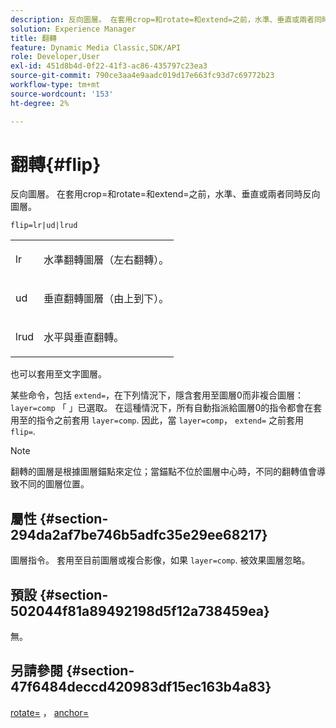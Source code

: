 ```yaml
---
description: 反向圖層。 在套用crop=和rotate=和extend=之前，水準、垂直或兩者同時反向圖層。
solution: Experience Manager
title: 翻轉
feature: Dynamic Media Classic,SDK/API
role: Developer,User
exl-id: 451d8b4d-0f22-41f3-ac86-435797c23ea3
source-git-commit: 790ce3aa4e9aadc019d17e663fc93d7c69772b23
workflow-type: tm+mt
source-wordcount: '153'
ht-degree: 2%

---
```


# 翻轉{#flip}

反向圖層。 在套用crop=和rotate=和extend=之前，水準、垂直或兩者同時反向圖層。

`flip=lr|ud|lrud`

<table id="simpletable_072CA0E24B7146D48AEFD70E51E849C2"> 
 <tr class="strow"> 
  <td class="stentry"> <p> <span class="codeph"> lr </span> </p> </td> 
  <td class="stentry"> <p>水準翻轉圖層（左右翻轉）。 </p> </td> 
 </tr> 
 <tr class="strow"> 
  <td class="stentry"> <p> <span class="codeph"> ud </span> </p> </td> 
  <td class="stentry"> <p>垂直翻轉圖層（由上到下）。 </p> </td> 
 </tr> 
 <tr class="strow"> 
  <td class="stentry"> <p> <span class="codeph"> lrud </span> </p> </td> 
  <td class="stentry"> <p>水平與垂直翻轉。 </p> </td> 
 </tr> 
</table>

也可以套用至文字圖層。

某些命令，包括 `extend=`，在下列情況下，隱含套用至圖層0而非複合圖層： `layer=comp` 「 」已選取。 在這種情況下，所有自動指派給圖層0的指令都會在套用至的指令之前套用 `layer=comp`. 因此，當 `layer=comp`， `extend=` 之前套用 `flip=`.

>[!NOTE]
>
>翻轉的圖層是根據圖層錨點來定位；當錨點不位於圖層中心時，不同的翻轉值會導致不同的圖層位置。

## 屬性 {#section-294da2af7be746b5adfc35e29ee68217}

圖層指令。 套用至目前圖層或複合影像，如果 `layer=comp`. 被效果圖層忽略。

## 預設 {#section-502044f81a89492198d5f12a738459ea}

無。

## 另請參閱 {#section-47f6484deccd420983df15ec163b4a83}

[rotate=](../../../../../is-api/http-ref/image-serving-api-ref/c-http-protocol-reference/c-command-reference/r-rotate.md#reference-12abb086635546ec9ec2e1a793dc1096) ， [anchor=](../../../../../is-api/http-ref/image-serving-api-ref/c-http-protocol-reference/c-command-reference/r-anchor.md#reference-6661e548ab284b82828d8d94c8ddeb7c)
